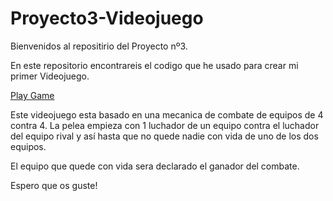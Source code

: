 # Proyecto3-Videojuego

Bienvenidos al repositirio del Proyecto nº3.

En este repositorio encontrareis el codigo que he usado para crear mi primer Videojuego.

[Play Game](https://guillermoraez.github.io/Proyecto3-Videojuego/)

Este videojuego esta basado en una mecanica de combate de equipos de 4 contra 4.
La pelea empieza con 1 luchador de un equipo contra el luchador del equipo rival y así hasta que no quede nadie con vida de uno de los dos equipos.

El equipo que quede con vida sera declarado el ganador del combate.


Espero que os guste!